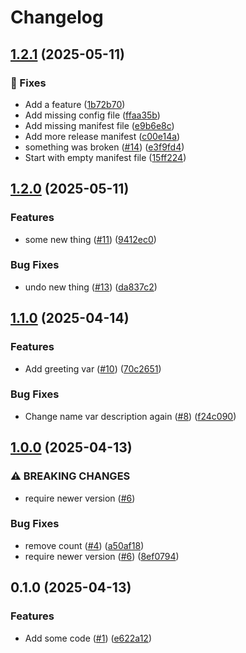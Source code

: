 # Changelog

## [1.2.1](https://github.com/shoekstra/terraform-repo/compare/v1.2.0...v1.2.1) (2025-05-11)


### 🐛 Fixes

* Add a feature ([1b72b70](https://github.com/shoekstra/terraform-repo/commit/1b72b707e9f8d9ce229aa06c4661719d79d21279))
* Add missing config file ([ffaa35b](https://github.com/shoekstra/terraform-repo/commit/ffaa35b6b1e2aa75344b01f50b5bd93ac69be9b6))
* Add missing manifest file ([e9b6e8c](https://github.com/shoekstra/terraform-repo/commit/e9b6e8c460b4264a99fc6f9fb8f4d1846dafef17))
* Add more release manifest ([c00e14a](https://github.com/shoekstra/terraform-repo/commit/c00e14af336c033bf2a516e958fd28db4bf0ed6e))
* something was broken ([#14](https://github.com/shoekstra/terraform-repo/issues/14)) ([e3f9fd4](https://github.com/shoekstra/terraform-repo/commit/e3f9fd4c18b08e6a5e332ab6c8074b0e18833118))
* Start with empty manifest file ([15ff224](https://github.com/shoekstra/terraform-repo/commit/15ff224547a55c8a6f078650725595444d4c61aa))

## [1.2.0](https://github.com/shoekstra/terraform-repo/compare/v1.1.0...v1.2.0) (2025-05-11)


### Features

* some new thing ([#11](https://github.com/shoekstra/terraform-repo/issues/11)) ([9412ec0](https://github.com/shoekstra/terraform-repo/commit/9412ec0880374a68c103835f97f7d22e17dff83c))


### Bug Fixes

* undo new thing ([#13](https://github.com/shoekstra/terraform-repo/issues/13)) ([da837c2](https://github.com/shoekstra/terraform-repo/commit/da837c2284a0599fc409c522ebf1ef45e515274e))

## [1.1.0](https://github.com/shoekstra/terraform-repo/compare/v1.0.0...v1.1.0) (2025-04-14)


### Features

* Add greeting var ([#10](https://github.com/shoekstra/terraform-repo/issues/10)) ([70c2651](https://github.com/shoekstra/terraform-repo/commit/70c26510f9f7752255143a6d5eac85893921524d))


### Bug Fixes

* Change name var description again ([#8](https://github.com/shoekstra/terraform-repo/issues/8)) ([f24c090](https://github.com/shoekstra/terraform-repo/commit/f24c09081efa429e6f15cda420204cb0b53f4b51))

## [1.0.0](https://github.com/shoekstra/terraform-repo/compare/v0.1.0...v1.0.0) (2025-04-13)


### ⚠ BREAKING CHANGES

* require newer version ([#6](https://github.com/shoekstra/terraform-repo/issues/6))

### Bug Fixes

* remove count ([#4](https://github.com/shoekstra/terraform-repo/issues/4)) ([a50af18](https://github.com/shoekstra/terraform-repo/commit/a50af18147b4baead85a58fa2221348a1f2d21c6))
* require newer version ([#6](https://github.com/shoekstra/terraform-repo/issues/6)) ([8ef0794](https://github.com/shoekstra/terraform-repo/commit/8ef07944d3b1d6f20f2776dbe601fbbfa51684bf))

## 0.1.0 (2025-04-13)


### Features

* Add some code ([#1](https://github.com/shoekstra/terraform-repo/issues/1)) ([e622a12](https://github.com/shoekstra/terraform-repo/commit/e622a12ba4a0638a0668d16bee62a24625b10577))
